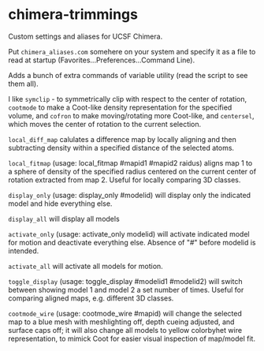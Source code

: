 # chimera-trimmings

Custom settings and aliases for UCSF Chimera.

Put `chimera_aliases.com` somehere on your system and specify it as a file to read at startup (Favorites...Preferences...Command Line).

Adds a bunch of extra commands of variable utility (read the script to see them all).

I like `symclip` - to symmetrically clip with respect to the center of rotation, `cootmode` to make a Coot-like density representation for the specified volume, and `cofron` to make moving/rotating more Coot-like, and `centersel`, which moves the center of rotation to the current selection.

`local_diff_map` calulates a difference map by locally aligning and then subtracting density within a specified distance of the selected atoms.

`local_fitmap` (usage: local_fitmap #mapid1 #mapid2 raidus) aligns map 1 to a sphere of density of the specified radius centered on the current center of rotation extracted from map 2. Useful for locally comparing 3D classes.

`display_only` (usage: display_only #modelid) will display only the indicated model and hide everything else.

`display_all` will display all models

`activate_only` (usage: activate_only modelid) will activate indicated model for motion and deactivate everything else. Absence of "#" before modelid is intended.

`activate_all` will activate all models for motion.

`toggle_display` (usage: toggle_display #modelid1 #modelid2) will switch between showing model 1 and model 2 a set number of times. Useful for comparing aligned maps, e.g. different 3D classes.

`cootmode_wire` (usage: cootmode_wire #mapid) will change the selected map to a blue mesh with meshlighting off, depth cueing adjusted, and surface caps off; it will also change all models to yellow colorbyhet wire representation, to mimick Coot for easier visual inspection of map/model fit.
